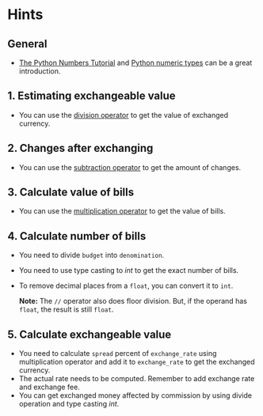 # Hints

## General

- [The Python Numbers Tutorial](https://docs.python.org/3/tutorial/introduction.html#numbers) and [Python numeric types](https://docs.python.org/3.9/library/stdtypes.html#numeric-types-int-float-complex) can be a great introduction.

## 1. Estimating exchangeable value

- You can use the [division operator](https://docs.python.org/3/tutorial/introduction.html#numbers) to get the value of exchanged currency.

## 2. Changes after exchanging

- You can use the [subtraction operator](https://docs.python.org/3/tutorial/introduction.html#numbers) to get the amount of changes.

## 3. Calculate value of bills

- You can use the [multiplication operator](https://docs.python.org/3/tutorial/introduction.html#numbers) to get the value of bills.

## 4. Calculate number of bills

- You need to divide `budget` into `denomination`.
- You need to use type casting to _int_ to get the exact number of bills.
- To remove decimal places from a `float`, you can convert it to `int`.

  **Note:** The `//` operator also does floor division. But, if the operand has `float`, the result is still `float`.

## 5. Calculate exchangeable value

- You need to calculate `spread` percent of `exchange_rate` using multiplication operator and add it to `exchange_rate` to get the exchanged currency.
- The actual rate needs to be computed. Remember to add exchange rate and exchange fee.
- You can get exchanged money affected by commission by using divide operation and type casting _int_.
